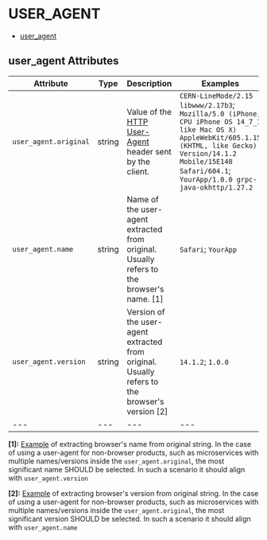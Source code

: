 
<!--- Hugo front matter used to generate the website version of this page:
--->

# USER_AGENT

- [user_agent](#user_agent)


## user_agent Attributes

| Attribute  | Type | Description  | Examples  | Stability |
|---|---|---|---|---|
| `user_agent.original` | string | Value of the [HTTP User-Agent](https://www.rfc-editor.org/rfc/rfc9110.html#field.user-agent) header sent by the client.  |`CERN-LineMode/2.15 libwww/2.17b3`; `Mozilla/5.0 (iPhone; CPU iPhone OS 14_7_1 like Mac OS X) AppleWebKit/605.1.15 (KHTML, like Gecko) Version/14.1.2 Mobile/15E148 Safari/604.1`; `YourApp/1.0.0 grpc-java-okhttp/1.27.2` | ![Stable](https://img.shields.io/badge/-stable-lightgreen) |
| `user_agent.name` | string | Name of the user-agent extracted from original. Usually refers to the browser's name. [1] |`Safari`; `YourApp` | ![Experimental](https://img.shields.io/badge/-experimental-blue) |
| `user_agent.version` | string | Version of the user-agent extracted from original. Usually refers to the browser's version [2] |`14.1.2`; `1.0.0` | ![Experimental](https://img.shields.io/badge/-experimental-blue) |
|---|---|---|---|---|

**[1]:** [Example](https://www.whatsmyua.info) of extracting browser's name from original string. In the case of using a user-agent for non-browser products, such as microservices with multiple names/versions inside the `user_agent.original`, the most significant name SHOULD be selected. In such a scenario it should align with `user_agent.version`

**[2]:** [Example](https://www.whatsmyua.info) of extracting browser's version from original string. In the case of using a user-agent for non-browser products, such as microservices with multiple names/versions inside the `user_agent.original`, the most significant version SHOULD be selected. In such a scenario it should align with `user_agent.name`


